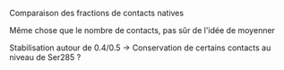 

Comparaison des fractions de contacts natives

Même chose que le nombre de contacts, pas sûr de l'idée de moyenner

Stabilisation autour de 0.4/0.5 -> Conservation de certains contacts au niveau de Ser285 ?
